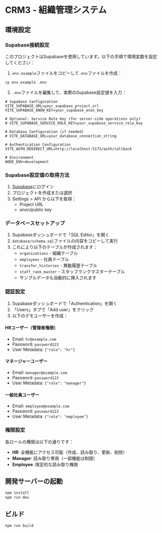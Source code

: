 # CRM3 - 組織管理システム

## 環境設定

### Supabase接続設定

このプロジェクトはSupabaseを使用しています。以下の手順で環境変数を設定してください：

1. `env.example`ファイルをコピーして`.env`ファイルを作成：
```bash
cp env.example .env
```

2. `.env`ファイルを編集して、実際のSupabase設定値を入力：

```env
# Supabase Configuration
VITE_SUPABASE_URL=your_supabase_project_url
VITE_SUPABASE_ANON_KEY=your_supabase_anon_key

# Optional: Service Role Key (for server-side operations only)
# VITE_SUPABASE_SERVICE_ROLE_KEY=your_supabase_service_role_key

# Database Configuration (if needed)
# VITE_DATABASE_URL=your_database_connection_string

# Authentication Configuration
VITE_AUTH_REDIRECT_URL=http://localhost:5173/auth/callback

# Environment
NODE_ENV=development
```

### Supabase設定値の取得方法

1. [Supabase](https://supabase.com)にログイン
2. プロジェクトを作成または選択
3. Settings > API から以下を取得：
   - Project URL
   - anon/public key

### データベースセットアップ

1. Supabaseダッシュボードで「SQL Editor」を開く
2. `database/schema.sql`ファイルの内容をコピーして実行
3. これにより以下のテーブルが作成されます：
   - `organizations` - 組織テーブル
   - `employees` - 社員テーブル
   - `transfer_histories` - 異動履歴テーブル
   - `staff_rank_master` - スタッフランクマスターテーブル
   - サンプルデータも自動的に挿入されます

### 認証設定

1. Supabaseダッシュボードで「Authentication」を開く
2. 「Users」タブで「Add user」をクリック
3. 以下のデモユーザーを作成：

#### HRユーザー（管理者権限）
- Email: `hr@example.com`
- Password: `password123`
- User Metadata: `{"role": "hr"}`

#### マネージャーユーザー
- Email: `manager@example.com`
- Password: `password123`
- User Metadata: `{"role": "manager"}`

#### 一般社員ユーザー
- Email: `employee@example.com`
- Password: `password123`
- User Metadata: `{"role": "employee"}`

### 権限設定

各ロールの権限は以下の通りです：

- **HR**: 全機能にアクセス可能（作成、読み取り、更新、削除）
- **Manager**: 読み取り専用（一部機能は制限）
- **Employee**: 限定的な読み取り権限

## 開発サーバーの起動

```bash
npm install
npm run dev
```

## ビルド

```bash
npm run build
```
